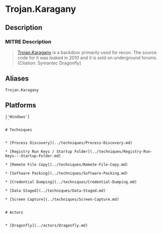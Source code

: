 
# Trojan.Karagany

## Description

### MITRE Description

> [Trojan.Karagany](https://attack.mitre.org/software/S0094) is a backdoor primarily used for recon. The source code for it was leaked in 2010 and it is sold on underground forums. (Citation: Symantec Dragonfly)

## Aliases

```
Trojan.Karagany
```

## Platforms

```
['Windows']
``

# Techniques


* [Process Discovery](../techniques/Process-Discovery.md)

* [Registry Run Keys / Startup Folder](../techniques/Registry-Run-Keys---Startup-Folder.md)
    
* [Remote File Copy](../techniques/Remote-File-Copy.md)
    
* [Software Packing](../techniques/Software-Packing.md)
    
* [Credential Dumping](../techniques/Credential-Dumping.md)
    
* [Data Staged](../techniques/Data-Staged.md)
    
* [Screen Capture](../techniques/Screen-Capture.md)
    

# Actors


* [Dragonfly](../actors/Dragonfly.md)

